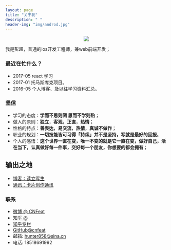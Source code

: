 ```yaml
---
layout: page
title: "关于我"
description: " "
header-img: "img/androd.jpg"
---
```



<center>
    <p><img src="http://ooynqqqkg.bkt.clouddn.com/profile.png" align="center"></p>
</center>

我是彭超，普通的ios开发工程师，兼web前端开发；


### 最近在忙什么？

* 2017-05 react 学习
* 2017-01 托马斯库克项目。
* 2016-05 个人博客、及以往学习资料汇总。


### 坚信


* 学习的态度：**学而不思则罔 思而不学则殆**；
* 做人的原则：**独立**，**客观**，**正直**，**热情**；
* 性格的特点：**善表达**，**易交流**，**热情**，**真诚不做作**；
* 职业的规划：**一切技能皆可习得「持续」并不是坚持，写就是最好的回报**。
* 个人的感悟：**这个世界一直在变，唯一不变的就是它一直在变，做好自己，活在当下，认真做好每一件事，交好每一个朋友，你想要的都会拥有**；




## 输出之地

- [博客：读立写生]()
- [通讯：卡片创作通讯]()


### 联系


- [微博 @ CNFeat]()
- [知乎 @ ]()
- [知乎专栏]()
- [GitHub@cnfeat](https://github.com/hunter858)
- 邮箱: hunter858@sina.cn
- 电话: 18518691992


<center>
    <p><img src="" align="center"></p>
</center>



